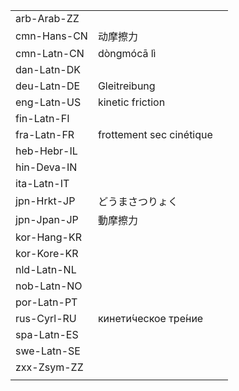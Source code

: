 | | | |
|-|-|-|
| arb-Arab-ZZ |  |  |
| cmn-Hans-CN | 动摩擦力 |  |
| cmn-Latn-CN | dòngmócā lì |  |
| dan-Latn-DK |  |  |
| deu-Latn-DE | Gleitreibung |  |
| eng-Latn-US | kinetic friction |  |
| fin-Latn-FI |  |  |
| fra-Latn-FR | frottement sec cinétique |  |
| heb-Hebr-IL |  |  |
| hin-Deva-IN |  |  |
| ita-Latn-IT |  |  |
| jpn-Hrkt-JP | どうまさつりょく |  |
| jpn-Jpan-JP | 動摩擦力 |  |
| kor-Hang-KR |  |  |
| kor-Kore-KR |  |  |
| nld-Latn-NL |  |  |
| nob-Latn-NO |  |  |
| por-Latn-PT |  |  |
| rus-Cyrl-RU | кинети́ческое тре́ние |  |
| spa-Latn-ES |  |  |
| swe-Latn-SE |  |  |
| zxx-Zsym-ZZ |  |  |
|  |  |  |